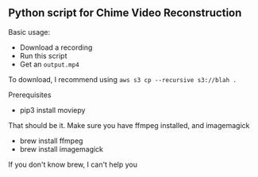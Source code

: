 Python script for Chime Video Reconstruction
---

Basic usage:
* Download a recording
* Run this script
* Get an `output.mp4`

To download, I recommend using `aws s3 cp --recursive s3://blah .`

Prerequisites
* pip3 install moviepy

That should be it.  Make sure you have ffmpeg installed, and imagemagick
* brew install ffmpeg
* brew install imagemagick

If you don't know brew, I can't help you
